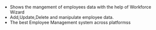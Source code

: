 - Shows the mangement of employees data with the help of Workforce Wizard
- Add,Update,Delete and manipulate employee data.
- The best Employee Management system across platformss
  
